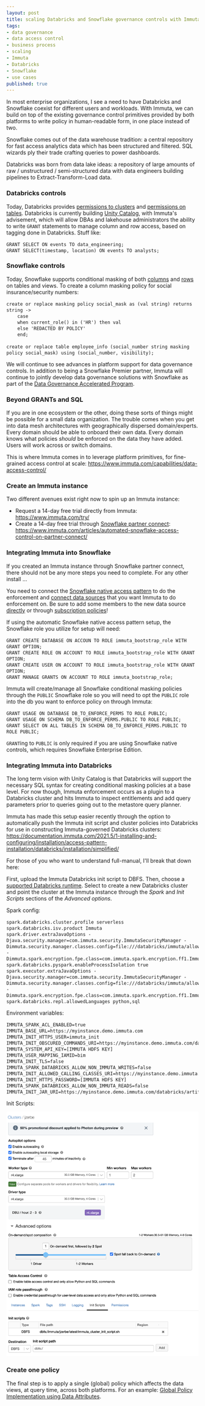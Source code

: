 ```yaml
---
layout: post
title: scaling Databricks and Snowflake governance controls with Immuta
tags:
- data governance
- data access control
- business process
- scaling
- Immuta
- Databricks
- Snowflake
- use cases
published: true
---
```

In most enterprise organizations, I see a need to have Databricks and Snowflake coexist for different
users and workloads. With Immuta, we can build on top of the existing governance control primitives
provided by both platforms to write policy in human-readable form, in one place instead of two.

Snowflake comes out of the data warehouse tradition: a central repository for fast access
analytics data which has been structured and filtered.
SQL wizards ply their trade crafting queries to power dashboards.

Databricks was born from data lake ideas: a repository of
large amounts of raw / unstructured / semi-structured data with data engineers building pipelines
to Extract-Transform-Load data.

### Databricks controls
Today, Databricks provides
[permissions to clusters](https://docs.databricks.com/security/access-control/cluster-acl.html) and
[permissions on tables](https://docs.databricks.com/security/access-control/table-acls/index.html).
Databricks is currently building [Unity Catalog](https://databricks.com/product/unity-catalog),
with Immuta's advisement,
which will allow DBAs and lakehouse administrators the ability to write `GRANT` statements
to manage column and row access, based on tagging done in Databricks. Stuff like:

    GRANT SELECT ON events TO data_engineering;
    GRANT SELECT(timestamp, location) ON events TO analysts;

### Snowflake controls
Today, Snowflake supports conditional masking of both
[columns](https://docs.snowflake.com/en/user-guide/security-column-intro.html#apply-a-conditional-masking-policy-on-a-column) and
[rows](https://docs.snowflake.com/en/user-guide/security-row-intro.html#apply-a-row-access-policy-to-a-table-or-view)
on tables and views. To create a column masking policy for social insurance/security numbers:

    create or replace masking policy social_mask as (val string) returns string ->
        case
        when current_role() in ('HR') then val
        else 'REDACTED BY POLICY'
        end;

    create or replace table employee_info (social_number string masking policy social_mask) using (social_number, visibility);

We will continue to see advances in platform support for data governance controls.
In addition to being a Snowflake Premier partner, Immuta will continue to jointly develop data governance
solutions with Snowflake as part of the
[Data Governance Accelerated Program](https://www.businesswire.com/news/home/20211116006058/en/Immuta-Joins-Snowflake%E2%80%99s-Data-Governance-Accelerated-Program).

### Beyond GRANTs and SQL
If you are in one ecosystem or the other,
doing these sorts of things might be possible for a small data organization.
The trouble comes when you get into data mesh architectures with geographically dispersed domain/experts.
Every domain should be able to onboard their own data. Every domain knows what policies _should_ be
enforced on the data they have added. Users will work across or switch domains.

This is where Immuta comes in to leverage platform primitives, for fine-grained access control at scale:
<https://www.immuta.com/capabilities/data-access-control/>

### Create an Immuta instance
Two different avenues exist right now to spin up an Immuta instance:
- Request a 14-day free trial directly from Immuta: <https://www.immuta.com/try/>
- Create a 14-day free trial through
[Snowflake partner connect](https://docs.snowflake.com/en/user-guide/ecosystem-partner-connect.html): <https://www.immuta.com/articles/automated-snowflake-access-control-on-partner-connect/>

### Integrating Immuta into Snowflake
If you created an Immuta instance through Snowflake partner connect,
there should not be any more steps you need to complete. For any other install ...

You need to connect the
[Snowflake native access pattern](https://documentation.immuta.com/SaaS/1-installing-and-configuring/installation/access-pattern-installation/snowflake/)
to do the enforcement and
[connect data sources](https://documentation.immuta.com/SaaS/4-connecting-data/creating-data-sources/storage-technologies/general/snowflake-tutorial/)
that you want Immuta to do enforcement on.
Be sure to add some members to the new data source
[directly](https://documentation.immuta.com/SaaS/prologue/immuta-ui/data-source-page/#members-tab) or through
[subscription policies](https://documentation.immuta.com/SaaS/3-writing-global-policies-for-compliance/global-policy-builder/subscription-policy-tutorial/)!

If using the automatic Snowflake native access pattern setup, the Snowflake role you utilize for setup will need:

    GRANT CREATE DATABASE ON ACCOUN TO ROLE immuta_bootstrap_role WITH GRANT OPTION;
    GRANT CREATE ROLE ON ACCOUNT TO ROLE immuta_bootstrap_role WITH GRANT OPTION;
    GRANT CREATE USER ON ACCOUNT TO ROLE immuta_bootstrap_role WITH GRANT OPTION;
    GRANT MANAGE GRANTS ON ACCOUNT TO ROLE immuta_bootstrap_role;

Immuta will create/manage all Snowflake conditional masking policies through the `PUBLIC` Snowflake role
so you will need to opt the `PUBLIC` role into the db you want to enforce policy on through Immuta:

    GRANT USAGE ON DATABASE DB_TO_ENFORCE_PERMS TO ROLE PUBLIC;
    GRANT USAGE ON SCHEMA DB_TO_ENFORCE_PERMS.PUBLIC TO ROLE PUBLIC;
    GRANT SELECT ON ALL TABLES IN SCHEMA DB_TO_ENFORCE_PERMS.PUBLIC TO ROLE PUBLIC;

`GRANT`ing to `PUBLIC` is only required if you are using Snowflake native controls,
which requires Snowflake Enterprise Edition.

### Integrating Immuta into Databricks
The long term vision with Unity Catalog is that Databricks will support the necessary SQL syntax for
creating conditional masking policies at a base level. For now though, Immuta enforcement occurs as a plugin to
a Databricks cluster and hits Immuta to inspect entitlements and add query parameters prior to queries
going out to the metastore query planner.

Immuta has made this setup easier recently through the option to automatically push the Immuta init script
and cluster policies into Databricks for use in constructing Immuta-governed Databricks clusters:
<https://documentation.immuta.com/2021.5/1-installing-and-configuring/installation/access-pattern-installation/databricks/installation/simplified/>

For those of you who want to understand full-manual, I'll break that down here:

First, upload the Immuta Databricks init script to DBFS.
Then, choose a [supported Databricks runtime](https://documentation.immuta.com/SaaS/1-installing-and-configuring/installation/access-pattern-installation/databricks/installation/#supported-databricks-runtimes).
Select to create a new Databricks cluster and point the cluster at the Immuta instance through the
_Spark_ and _Init Scripts_ sections of the _Advanced options_.

Spark config:

    spark.databricks.cluster.profile serverless
    spark.databricks.isv.product Immuta
    spark.driver.extraJavaOptions -Djava.security.manager=com.immuta.security.ImmutaSecurityManager -Dimmuta.security.manager.classes.config=file:///databricks/immuta/allowedCallingClasses.json -Dimmuta.spark.encryption.fpe.class=com.immuta.spark.encryption.ff1.ImmutaFF1Service
    spark.databricks.pyspark.enableProcessIsolation true
    spark.executor.extraJavaOptions -Djava.security.manager=com.immuta.security.ImmutaSecurityManager -Dimmuta.security.manager.classes.config=file:///databricks/immuta/allowedCallingClasses.json -Dimmuta.spark.encryption.fpe.class=com.immuta.spark.encryption.ff1.ImmutaFF1Service
    spark.databricks.repl.allowedLanguages python,sql

Environment variables:

    IMMUTA_SPARK_ACL_ENABLED=true
    IMMUTA_BASE_URL=https://myinstance.demo.immuta.com
    IMMUTA_INIT_HTTPS_USER=immuta_init
    IMMUTA_INIT_OBSCURED_COMMANDS_URI=https://myinstance.demo.immuta.com/databricks/artifacts/obscuredCommands.yaml
    IMMUTA_SYSTEM_API_KEY=[IMMUTA HDFS KEY]
    IMMUTA_USER_MAPPING_IAMID=bim
    IMMUTA_INIT_TLS=false
    IMMUTA_SPARK_DATABRICKS_ALLOW_NON_IMMUTA_WRITES=false
    IMMUTA_INIT_ALLOWED_CALLING_CLASSES_URI=https://myinstance.demo.immuta.com/databricks/artifacts/allowedCallingClasses.json
    IMMUTA_INIT_HTTPS_PASSWORD=[IMMUTA HDFS KEY]
    IMMUTA_SPARK_DATABRICKS_ALLOW_NON_IMMUTA_READS=false
    IMMUTA_INIT_JAR_URI=https://myinstance.demo.immuta.com/databricks/artifacts/immuta_plugin.jar

Init Scripts:

![](/public/images/databricks_cluster_init.png)

### Create one policy
The final step is to apply a single (global) policy which affects the data views, at query time,
across both platforms. For an example:
[Global Policy Implementation using Data Attributes](https://www.youtube.com/watch?v=ZzCQ7n8G0_Q).
